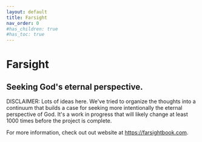 ```yaml
---
layout: default
title: Farsight
nav_order: 0
#has_children: true
#has_toc: true
---
```

# Farsight
## Seeking God's eternal perspective.

DISCLAIMER: Lots of ideas here. We've tried to organize the thoughts into a continuum that builds a case for seeking more intentionally the eternal perspective of God. It's a work in progress that will likely change at least 1000 times before the project is complete.

For more information, check out out website at https://farsightbook.com.








